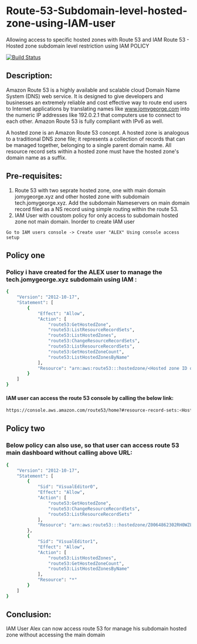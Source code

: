 # Route-53-Subdomain-level-hosted-zone-using-IAM-user
Allowing access to specific hosted zones with Route 53 and IAM 
Route 53 - Hosted zone subdomain level restriction using IAM POLICY

[![Build Status](https://travis-ci.org/joemccann/dillinger.svg?branch=master)]()

## Description:
Amazon Route 53 is a highly available and scalable cloud Domain Name System (DNS) web service. It is designed to give developers and businesses an extremely reliable and cost effective way to route end users to Internet applications by translating names like www.jomygeorge.com into the numeric IP addresses like 192.0.2.1 that computers use to connect to each other. Amazon Route 53 is fully compliant with IPv6 as well.

A hosted zone is an Amazon Route 53 concept. A hosted zone is analogous to a traditional DNS zone file; it represents a collection of records that can be managed together, belonging to a single parent domain name. All resource record sets within a hosted zone must have the hosted zone's domain name as a suffix.

## Pre-requisites:

1) Route 53 with two seprate hosted zone, one with main domain jomygeorge.xyz and other hosted zone with subdomain tech.jomygeorge.xyz. Add the subdomain Nameservers on main domain record filed  as a NS record using simple routing within the route 53.
2) IAM User with coustom policy for only access to subdomain hosted zone not main domain. Inorder to create IAM user

```
Go to IAM users console -> Create user "ALEX" Using console access setup
```
## Policy one
### Policy i have created for the ALEX user to manage the tech.jomygeorge.xyz subdomain using IAM :
```sh
{
    "Version": "2012-10-17",
    "Statement": [
        {
            "Effect": "Allow",
            "Action": [
                "route53:GetHostedZone",
                "route53:ListResourceRecordSets",
                "route53:ListHostedZones",
                "route53:ChangeResourceRecordSets",
                "route53:ListResourceRecordSets",
                "route53:GetHostedZoneCount",
                "route53:ListHostedZonesByName"
            ],
            "Resource": "arn:aws:route53:::hostedzone/<Hosted zone ID of subdomain from route 53>"
        }
    ]
}
```
#### IAM user can access the route 53 console by calling the below link:
```sh
https://console.aws.amazon.com/route53/home?#resource-record-sets:<Hosted-zone-ID-of-subdomain-from-route-53>
```

## Policy two 
### Below policy can also use, so that user can access route 53 main dashboard without calling above URL:
```sh
{
    "Version": "2012-10-17",
    "Statement": [
        {
            "Sid": "VisualEditor0",
            "Effect": "Allow",
            "Action": [
                "route53:GetHostedZone",
                "route53:ChangeResourceRecordSets",
                "route53:ListResourceRecordSets"
            ],
            "Resource": "arn:aws:route53:::hostedzone/Z0064862302RH0WZLAWCL"
        },
        {
            "Sid": "VisualEditor1",
            "Effect": "Allow",
            "Action": [
                "route53:ListHostedZones",
                "route53:GetHostedZoneCount",
                "route53:ListHostedZonesByName"
            ],
            "Resource": "*"
        }
    ]
}
```

## Conclusion:

IAM User Alex can now access route 53 for manage his subdomain hosted zone without accessing the main domain
